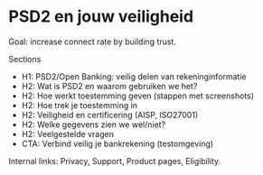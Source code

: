 # PSD2 en jouw veiligheid

Goal: increase connect rate by building trust.

Sections
- H1: PSD2/Open Banking: veilig delen van rekeninginformatie
- H2: Wat is PSD2 en waarom gebruiken we het?
- H2: Hoe werkt toestemming geven (stappen met screenshots)
- H2: Hoe trek je toestemming in
- H2: Veiligheid en certificering (AISP, ISO27001)
- H2: Welke gegevens zien we wel/niet?
- H2: Veelgestelde vragen
- CTA: Verbind veilig je bankrekening (testomgeving)

Internal links: Privacy, Support, Product pages, Eligibility.

